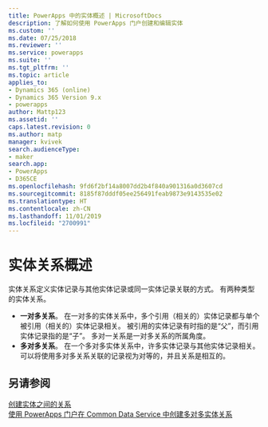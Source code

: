 ```yaml
---
title: PowerApps 中的实体概述 | MicrosoftDocs
description: 了解如何使用 PowerApps 门户创建和编辑实体
ms.custom: ''
ms.date: 07/25/2018
ms.reviewer: ''
ms.service: powerapps
ms.suite: ''
ms.tgt_pltfrm: ''
ms.topic: article
applies_to:
- Dynamics 365 (online)
- Dynamics 365 Version 9.x
- powerapps
author: Mattp123
ms.assetid: ''
caps.latest.revision: 0
ms.author: matp
manager: kvivek
search.audienceType:
- maker
search.app:
- PowerApps
- D365CE
ms.openlocfilehash: 9fd6f2bf14a8007dd2b4f840a901316a0d3607cd
ms.sourcegitcommit: 8185f87dddf05ee256491feab9873e9143535e02
ms.translationtype: HT
ms.contentlocale: zh-CN
ms.lasthandoff: 11/01/2019
ms.locfileid: "2700991"
---
```

# <a name="entity-relationships-overview"></a>实体关系概述

实体关系定义实体记录与其他实体记录或同一实体记录关联的方式。 有两种类型的实体关系。
- **一对多关系**。 在一对多的实体关系中，多个引用（相关的）实体记录都与单个被引用（相关的）实体记录相关。 被引用的实体记录有时指的是“父”，而引用实体记录指的是“子”。  多对一关系是一对多关系的所属角度。
- **多对多关系**。 在一个多对多实体关系中，许多实体记录与其他实体记录相关。 可以将使用多对多关系关联的记录视为对等的，并且关系是相互的。 

## <a name="see-also"></a>另请参阅
[创建实体之间的关系](data-platform-entity-lookup.md) <br/>
[使用 PowerApps 门户在 Common Data Service 中创建多对多实体关系](create-edit-nn-relationships-portal.md)
